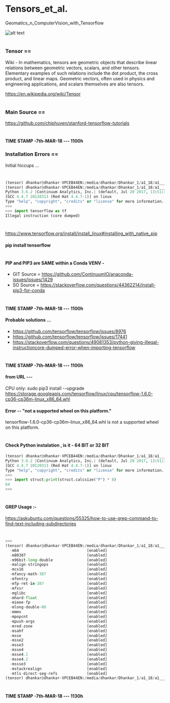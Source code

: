 # Tensors_et_al.
Geomatics_n_ComputerVision_with_Tensorflow



![alt text](../master/tensor_pic.png "Tensor")
#


### Tensor ==

Wiki - In mathematics, tensors are geometric objects that describe linear relations between geometric vectors, scalars, and other tensors. Elementary examples of such relations include the dot product, the cross product, and linear maps. Geometric vectors, often used in physics and engineering applications, and scalars themselves are also tensors.

https://en.wikipedia.org/wiki/Tensor

#

### Main Source ==
https://github.com/chiphuyen/stanford-tensorflow-tutorials

#
#### TIME STAMP -7th-MAR-18 --- 1100h 
### Installation Errors == 
Initial hiccups ...
#
```python
(tensor) dhankar@dhankar-VPCEB44EN:/media/dhankar/Dhankar_1/a1_18/a1____Tensor_Mar18/Tensor$ 
(tensor) dhankar@dhankar-VPCEB44EN:/media/dhankar/Dhankar_1/a1_18/a1____Tensor_Mar18/Tensor$ python
Python 3.6.2 |Continuum Analytics, Inc.| (default, Jul 20 2017, 13:51:32) 
[GCC 4.4.7 20120313 (Red Hat 4.4.7-1)] on linux
Type "help", "copyright", "credits" or "license" for more information.
>>> 
>>> import tensorflow as tf
Illegal instruction (core dumped)
```
#
https://www.tensorflow.org/install/install_linux#installing_with_native_pip
#### pip install tensorflow
#
#### PIP and PIP3 are SAME within a Conda VENV - 
- GIT Source = https://github.com/ContinuumIO/anaconda-issues/issues/1429
- SO  Source = https://stackoverflow.com/questions/44362214/install-pip3-for-conda

#
#### TIME STAMP -7th-MAR-18 --- 1100h 
#### Probable solutions ...

- https://github.com/tensorflow/tensorflow/issues/8976
- https://github.com/tensorflow/tensorflow/issues/17441
- https://stackoverflow.com/questions/49081353/python-giving-illegal-instructioncore-dumped-error-when-importing-tensorflow


#
#### TIME STAMP -7th-MAR-18 --- 1100h 
#### from URL --- 
CPU only:
sudo pip3 install --upgrade https://storage.googleapis.com/tensorflow/linux/cpu/tensorflow-1.6.0-cp36-cp36m-linux_x86_64.whl
#### Error -- "not a supported wheel on this platform."
tensorflow-1.6.0-cp36-cp36m-linux_x86_64.whl is not a supported wheel on this platform.
#

#### Check Python instalation , is it - 64 BIT or 32 BIT

```python
(tensor) dhankar@dhankar-VPCEB44EN:/media/dhankar/Dhankar_1/a1_18/a1____Tensor_Mar18/Tensor$ python
Python 3.6.2 |Continuum Analytics, Inc.| (default, Jul 20 2017, 13:51:32) 
[GCC 4.4.7 20120313 (Red Hat 4.4.7-1)] on linux
Type "help", "copyright", "credits" or "license" for more information.
>>> 
>>> import struct;print(struct.calcsize("P") * 8)
64
>>> 
``` 
#
####  GREP Usage :- 
https://askubuntu.com/questions/55325/how-to-use-grep-command-to-find-text-including-subdirectories
#

```python
>>> 
(tensor) dhankar@dhankar-VPCEB44EN:/media/dhankar/Dhankar_1/a1_18/a1____Tensor_Mar18/Tensor$ gcc -march=native -Q --help=target | grep enabled
  -m64                        		[enabled]
  -m80387                     		[enabled]
  -m96bit-long-double         		[enabled]
  -malign-stringops           		[enabled]
  -mcx16                      		[enabled]
  -mfancy-math-387            		[enabled]
  -mfentry                    		[enabled]
  -mfp-ret-in-387             		[enabled]
  -mfxsr                      		[enabled]
  -mglibc                     		[enabled]
  -mhard-float                		[enabled]
  -mieee-fp                   		[enabled]
  -mlong-double-80            		[enabled]
  -mmmx                       		[enabled]
  -mpopcnt                    		[enabled]
  -mpush-args                 		[enabled]
  -mred-zone                  		[enabled]
  -msahf                      		[enabled]
  -msse                       		[enabled]
  -msse2                      		[enabled]
  -msse3                      		[enabled]
  -msse4                      		[enabled]
  -msse4.1                    		[enabled]
  -msse4.2                    		[enabled]
  -mssse3                     		[enabled]
  -mstackrealign              		[enabled]
  -mtls-direct-seg-refs       		[enabled]
(tensor) dhankar@dhankar-VPCEB44EN:/media/dhankar/Dhankar_1/a1_18/a1____Tensor_Mar18/Tensor$ 

```
#


#
#### TIME STAMP -7th-MAR-18 --- 1130h 


